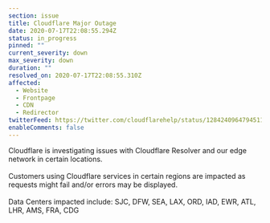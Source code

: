 ```yaml
---
section: issue
title: Cloudflare Major Outage
date: 2020-07-17T22:08:55.294Z
status: in_progress
pinned: ""
current_severity: down
max_severity: down
duration: ""
resolved_on: 2020-07-17T22:08:55.310Z
affected:
  - Website
  - Frontpage
  - CDN
  - Redirector
twitterFeed: https://twitter.com/cloudflarehelp/status/1284240964794511360?s=21
enableComments: false
---
```

Cloudflare is investigating issues with Cloudflare Resolver and our edge network in certain locations.\
\
Customers using Cloudflare services in certain regions are impacted as requests might fail and/or errors may be displayed.\
\
Data Centers impacted include: SJC, DFW, SEA, LAX, ORD, IAD, EWR, ATL, LHR, AMS, FRA, CDG